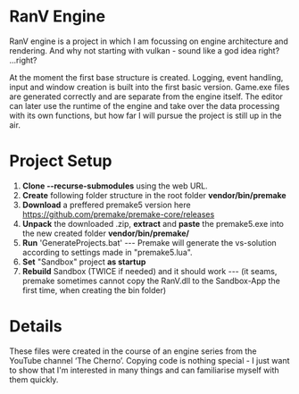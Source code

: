 # RanV Engine
RanV engine is a project in which I am focussing on engine architecture and rendering. And why not starting with vulkan - sound like a god idea right? ...right?

At the moment the first base structure is created. Logging, event handling, input and window creation is built into the first basic version. Game.exe files are generated correctly and are separate from the engine itself. The editor can later use the runtime of the engine and take over the data processing with its own functions, but how far I will pursue the project is still up in the air.

# Project Setup
1. **Clone --recurse-submodules** using the web URL.
2. **Create** following folder structure in the root folder **vendor/bin/premake**
3. **Download** a preffered premake5 version here https://github.com/premake/premake-core/releases
4. **Unpack** the downloaded .zip, **extract** and **paste** the premake5.exe into the new created folder **vendor/bin/premake/**
5. **Run** 'GenerateProjects.bat' --- Premake will generate the vs-solution according to settings made in "premake5.lua".
6. **Set** "Sandbox" project **as startup**
7. **Rebuild** Sandbox (TWICE if needed) and it should work --- (it seams, premake sometimes cannot copy the RanV.dll to the Sandbox-App the first time, when creating the bin folder)

# Details
These files were created in the course of an engine series from the YouTube channel ‘The Cherno’.
Copying code is nothing special - I just want to show that I'm interested in many things and can familiarise myself with them quickly.
